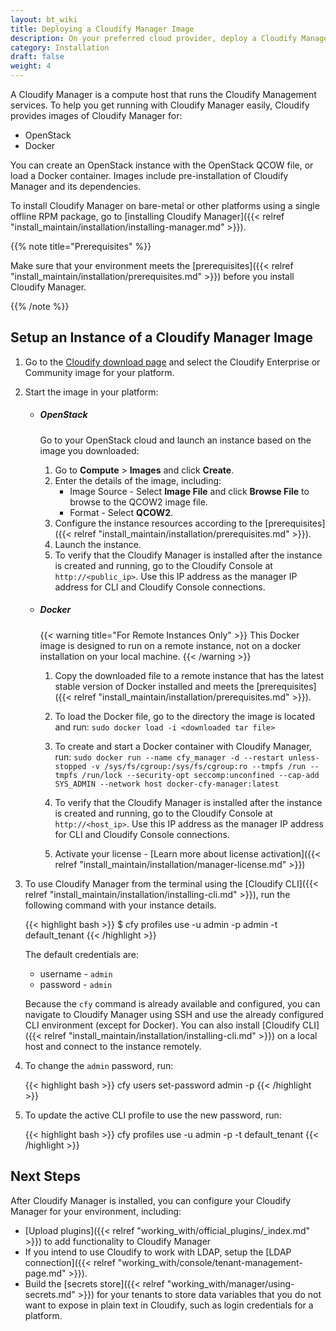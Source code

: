 ```yaml
---
layout: bt_wiki
title: Deploying a Cloudify Manager Image
description: On your preferred cloud provider, deploy a Cloudify Manager from an image.
category: Installation
draft: false
weight: 4
---
```

A Cloudify Manager is a compute host that runs the Cloudify Management services. To help you get running with Cloudify Manager easily, Cloudify provides images of Cloudify Manager for:

* OpenStack
* Docker

You can create an OpenStack instance with the OpenStack QCOW file, or load a Docker container. Images include pre-installation of Cloudify Manager and its dependencies.

To install Cloudify Manager on bare-metal or other platforms using a single offline RPM package, go to [installing Cloudify Manager]({{< relref "install_maintain/installation/installing-manager.md" >}}).

{{% note title="Prerequisites" %}}

Make sure that your environment meets the [prerequisites]({{< relref "install_maintain/installation/prerequisites.md" >}}) before you install Cloudify Manager.

{{% /note %}}

## Setup an Instance of a Cloudify Manager Image

1. Go to the [Cloudify download page](http://cloudify.co/download/) and select the Cloudify Enterprise or Community image for your platform.
1. Start the image in your platform:


    * ##### OpenStack

        Go to your OpenStack cloud and launch an instance based on the image you downloaded:

        1. Go to **Compute** > **Images** and click **Create**.
        1. Enter the details of the image, including:
            * Image Source - Select **Image File** and click **Browse File** to browse to the QCOW2 image file.
            * Format - Select **QCOW2**.
        1. Configure the instance resources according to the [prerequisites]({{< relref "install_maintain/installation/prerequisites.md" >}}).
        1. Launch the instance.
        1. To verify that the Cloudify Manager is installed after the instance is created and running, go to the Cloudify Console at `http://<public_ip>`. Use this IP address as the manager IP address for CLI and Cloudify Console connections.

    * ##### Docker
        {{< warning title="For Remote Instances Only" >}}
        This Docker image is designed to run on a remote instance, not on a docker installation on your local machine.
        {{< /warning >}}

        1. Copy the downloaded file to a remote instance that has the latest stable version of Docker installed and meets the [prerequisites]({{< relref "install_maintain/installation/prerequisites.md" >}}).

        1. To load the Docker file, go to the directory the image is located and run:
        `sudo docker load -i <downloaded tar file>`
        1. To create and start a Docker container with Cloudify Manager, run:
        `sudo docker run --name cfy_manager -d --restart unless-stopped -v /sys/fs/cgroup:/sys/fs/cgroup:ro --tmpfs /run --tmpfs /run/lock --security-opt seccomp:unconfined --cap-add SYS_ADMIN --network host docker-cfy-manager:latest`
        1. To verify that the Cloudify Manager is installed after the instance is created and running, go to the Cloudify Console at `http://<host_ip>`. Use this IP address as the manager IP address for CLI and Cloudify Console connections.
        1. Activate your license - [Learn more about license activation]({{< relref "install_maintain/installation/manager-license.md" >}})


1. To use Cloudify Manager from the terminal using the [Cloudify CLI]({{< relref "install_maintain/installation/installing-cli.md" >}}), run the following command with your instance details.

    {{< highlight bash >}}
    $ cfy profiles use <manager-ip> -u admin -p admin -t default_tenant
    {{< /highlight >}}

    The default credentials are:

    * username - `admin`
    * password - `admin`

    Because the `cfy` command is already available and configured, you can navigate to Cloudify Manager using SSH and use the already configured CLI environment (except for Docker). You can also install [Cloudify CLI]({{< relref "install_maintain/installation/installing-cli.md" >}}) on a local host and connect to the instance remotely.

1. To change the `admin` password, run:

    {{< highlight bash >}}
    cfy users set-password admin -p <new-password>
    {{< /highlight >}}

1. To update the active CLI profile to use the new password, run:

    {{< highlight bash >}}
    cfy profiles use <manager-ip> -u admin -p <the-new-password> -t default_tenant
    {{< /highlight >}}

## Next Steps

After Cloudify Manager is installed, you can configure your Cloudify Manager for your environment, including:

* [Upload plugins]({{< relref "working_with/official_plugins/_index.md" >}}) to add functionality to Cloudify Manager
* If you intend to use Cloudify to work with LDAP, setup the [LDAP connection]({{< relref "working_with/console/tenant-management-page.md" >}}).
* Build the [secrets store]({{< relref "working_with/manager/using-secrets.md" >}}) for your tenants to store data variables that you do not want to expose in plain text in Cloudify, such as login credentials for a platform.
